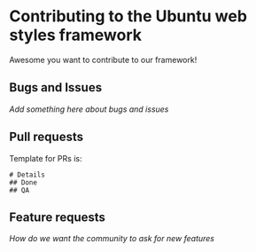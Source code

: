 # Contributing to the Ubuntu web styles framework

Awesome you want to contribute to our framework!

## Bugs and Issues

*Add something here about bugs and issues*

## Pull requests

Template for PRs is:

    # Details
    ## Done
    ## QA

## Feature requests

*How do we want the community to ask for new features*
